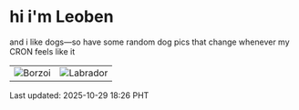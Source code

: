 # hi i'm Leoben

and i like dogs—so have some random dog pics that change whenever my CRON feels like it

|  |  |
|--------|----------|
| ![Borzoi](https://random-dog-vercel.vercel.app/api/random-borzoi?v=1761733602) | ![Labrador](https://random-dog-vercel.vercel.app/api/random-labrador?v=1761733602) |

Last updated: 2025-10-29 18:26 PHT
